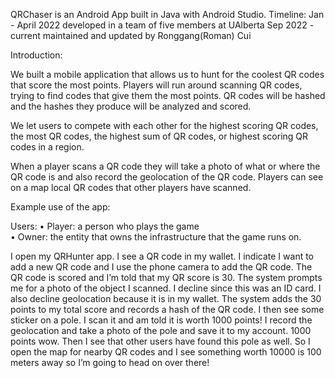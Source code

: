 QRChaser is an Android App built in Java with Android Studio.
Timeline: Jan - April 2022 developed in a team of five members at UAlberta
          Sep 2022 - current maintained and updated by Ronggang(Roman) Cui


Introduction:

We built a mobile application that allows us to hunt for the coolest QR codes that score the most points. Players will run around scanning QR codes, trying to find codes that give them the most points. QR codes will be hashed and the hashes they produce will be analyzed and scored.

We let users to compete with each other for the highest scoring QR codes, the most QR codes, the highest sum of QR codes, or highest scoring QR codes in a region.

When a player scans a QR code they will take a photo of what or where the QR code is and also record the geolocation of the QR code.
Players can see on a map local QR codes that other players have scanned.

Example use of the app: 
	
Users:
	• Player: a person who plays the game <br>
	• Owner: the entity that owns the infrastructure that the game runs on.

I open my QRHunter app. I see a QR code in my wallet. I indicate I want to add a new QR code and I use the phone camera to add the QR code. The QR code is scored and I’m told that my QR score is 30. The system prompts me for a photo of the object I scanned. I decline since this was an ID card. I also decline geolocation because it is in my wallet. The system adds the 30 points to my total score and records a hash of the QR code. I then see some sticker on a pole. I scan it and am told it is worth 1000 points! I record the geolocation and take a photo of the pole and save it to my account. 1000 points wow. Then I see that other users have found this pole as well. So I open the map for nearby QR codes and I see something worth 10000 is 100 meters away so I’m going to head on over there!
